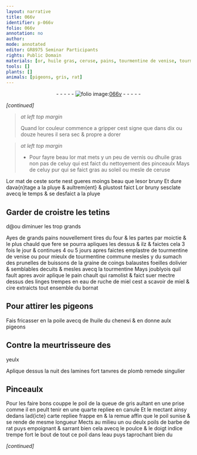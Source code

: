 ```yaml
---
layout: narrative
title: 066v
identifier: p-066v
folio: 066v
annotation: no
author:
mode: annotated
editor: GR8975 Seminar Participants
rights: Public Domain
materials: [or, huile gras, ceruse, pains, tourmentine de venise, tourmentine commune, sumach, prunelles, graine de coings, balaustes, foeilles dolivier, tourmentine, pain, eau de ruche de miel, miel, cire, huile, chenevi, plomb, poil de la queue de gris, poil, poils de barbe de rat, eau]
tools: []
plants: []
animals: [pigeons, gris, rat]
---
```


<div class="folio" align="center">- - - - - <a href="http://gallica.bnf.fr/ark:/12148/btv1b10500001g/f138.image" target="_blank"><img src="https://cu-mkp.github.io/2017-workshop-edition/assets/photo-icon.png" alt="folio image: " style="display:inline-block; margin-bottom:-3px;"/>066v</a> - - - - - </div>  
 
*[continued]*
  
> *at left top margin*
> 
>   Quand l<span class="m">or</span> couleur commence
 a gripper cest signe que dans
 dix ou douze heures il sera sec
 & propre a dorer
 
> *at left top margin*
> 
>   * Pour fayre beau
 l<span class="m">or</span> mat mets y
 un peu de vernis
 ou d<span class="m">huile gras</span>
 non pas de celuy
 qui est faict du
 nettoyement des
 pinceaulx Mays
 de celuy pur qui
 se faict gras
 au soleil ou
 mesle de <span class="m">ceruse</span>
 
L<span class="m">or</span> mat de ceste
 sorte nest gueres
 moings beau
 que les<span class="m">or</span> bruny
 Et dure dava{n}tage a la
 pluye & aultrem{ent} & plustost faict
 L<span class="m">or</span> bruny sesclate
 avecq le temps
 & se desfaict
 a la pluye

 
 
  

## Garder de croistre les tetins
 d@ou diminuer les trop grands

 
Ayes de grands <span class="m">pains</span> nouvellement tires du four & les
 partes par moictie & le plus chauld que fere se pourra
 apliques les dessus & ilz & faictes cela 3 fois le jour
 & continues 4 ou 5 jours apres faictes emplastre de
 <span class="m">tourmentine de <span class="pl">venise</span></span> ou pour mieulx de <span class="m">tourmentine commune</span>
 mesles y du <span class="m">sumach</span> des <span class="m">prunelles</span> de buissons de la <span class="m">graine
 de coings</span> <span class="m">balaustes</span> <span class="m">foeilles dolivier</span> & semblables
 decuits & mesles avecq la <span class="m">tourmentine</span> Mays joublyois
 quil fault apres avoir aplique le <span class="m">pain</span> chault qui ramolist
 & faict suer mectre dessus des linges trempes en <span class="m">eau de ruche de
 miel</span> cest a scavoir de <span class="m">miel</span> & <span class="m">cire</span> extraicts tout ensemble du
 bornat
 
 
  

## Pour attirer les <span class="al">pigeons</span>

 
Fais fricasser en la poile avecq de l<span class="m">huile</span> du <span class="m">chenevi</span>
 & en donne aulx <span class="al">pigeons</span>

 
 
  

## Contre la meurtrisseure des
 yeulx

 
Aplique dessus la nuit des lamines fort tanvres de
 <span class="m">plomb</span> remede singulier
 
 
  

## Pinceaulx

 
Pour les faire bons couppe le <span class="m">poil de la queue de <span class="al">gris</span></span>
 aultant en une prise comme il en peult tenir en une quarte
 repliee en canule Et le mectant ainsy dedans lad{icte} carte
 repliee frappe en & la remue affin que le <span class="m">poil</span> sunise & se rende
 de mesme longueur Mects au milieu un ou deulx <span class="m">poils de
 barbe de <span class="al">rat</span></span> puys empoignant & sarrant bien cela
 avecq le poulce & le doigt indice trempe fort le bout
 de tout ce <span class="m">poil</span> dans l<span class="m">eau</span> puys taprochant bien du
 
 
*[continued]*
 
